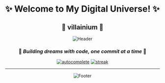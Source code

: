 # ✨ Welcome to My Digital Universe! ✨

<div align="center">
  
  ## 🚀 villainium 🚀
  
  ![Header](https://capsule-render.vercel.app/api?type=waving&color=gradient&height=300&section=header&text=Hello%20World!&fontSize=90&animation=fadeIn)

  ### 🌟 _Building dreams with code, one commit at a time_ 🌟
  
  [![autocomplete](https://codeium.com/badges/user/villainium/autocomplete)](https://codeium.com/profile/villainium) [![streak](https://codeium.com/badges/v2/user/villainium/streak)](https://codeium.com/profile/villainium)
  
</div>

---



<div align="center">

  ![Footer](https://capsule-render.vercel.app/api?type=waving&color=gradient&height=100&section=footer)
  
</div>
